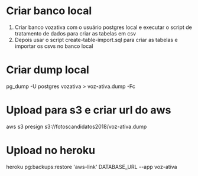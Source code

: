 # Criar banco local 

1. Criar banco vozativa com o usuário postgres local e executar o script de tratamento de dados para criar as tabelas em csv 
2. Depois usar o script create-table-import.sql para criar as tabelas e importar os csvs no banco local

# Criar dump local

pg_dump -U postgres vozativa > voz-ativa.dump -Fc 

# Upload para s3 e criar url do aws

aws s3 presign s3://fotoscandidatos2018/voz-ativa.dump

# Upload no heroku

heroku pg:backups:restore 'aws-link' DATABASE_URL --app voz-ativa

